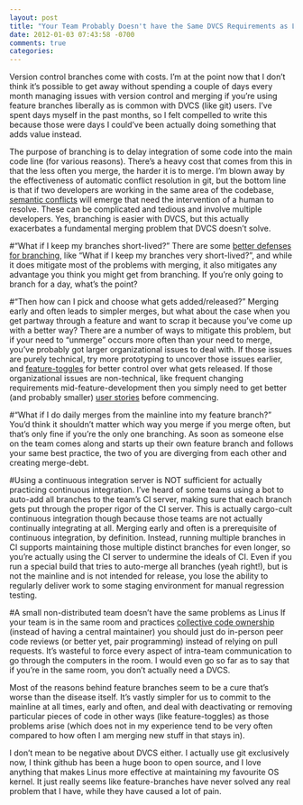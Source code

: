 ```yaml
---
layout: post
title: "Your Team Probably Doesn't have the Same DVCS Requirements as Linus"
date: 2012-01-03 07:43:58 -0700
comments: true
categories: 
---
```


Version control branches come with costs. I’m at the point now that I don’t think it’s possible to get away without spending a couple of days every month managing issues with version control and merging if you’re using feature branches liberally as is common with DVCS (like git) users. I’ve spent days myself in the past months, so I felt compelled to write this because those were days I could’ve been actually doing something that adds value instead.

The purpose of branching is to delay integration of some code into the main code line (for various reasons). There’s a heavy cost that comes from this in that the less often you merge, the harder it is to merge. I’m blown away by the effectiveness of automatic conflict resolution in git, but the bottom line is that if two developers are working in the same area of the codebase, [semantic conflicts](http://martinfowler.com/bliki/SemanticConflict.html) will emerge that need the intervention of a human to resolve. These can be complicated and tedious and involve multiple developers. Yes, branching is easier with DVCS, but this actually exacerbates a fundamental merging problem that DVCS doesn’t solve.

#“What if I keep my branches short-lived?”
There are some [better defenses for branching](http://dev-spout.blogspot.com/2011/07/feature-branches-are-not-evil-in-fact.html), like “What if I keep my branches very short-lived?”, and while it does mitigate most of the problems with merging, it also mitigates any advantage you think you might get from branching. If you’re only going to branch for a day, what’s the point?

#“Then how can I pick and choose what gets added/released?”
Merging early and often leads to simpler merges, but what about the case when you get partway through a feature and want to scrap it because you’ve come up with a better way? There are a number of ways to mitigate this problem, but if your need to “unmerge” occurs more often than your need to merge, you’ve probably got larger organizational issues to deal with. If those issues are purely technical, try more prototyping to uncover those issues earlier, and [feature-toggles](http://www.rallydev.com/engblog/2011/12/20/feature-toggles-branching-in-code/) for better control over what gets released. If those organizational issues are non-technical, like frequent changing requirements mid-feature-development then you simply need to get better (and probably smaller) [user stories](http://www.agilemodeling.com/artifacts/userStory.htm#Introduction) before commencing.

#“What if I do daily merges from the mainline into my feature branch?”
You’d think it shouldn’t matter which way you merge if you merge often, but that’s only fine if you’re the only one branching. As soon as someone else on the team comes along and starts up their own feature branch and follows your same best practice, the two of you are diverging from each other and creating merge-debt.

#Using a continuous integration server is NOT sufficient for actually practicing continuous integration.
I’ve heard of some teams using a bot to auto-add all branches to the team’s CI server, making sure that each branch gets put through the proper rigor of the CI server. This is actually cargo-cult continuous integration though because those teams are not actually continually integrating at all. Merging early and often is a prerequisite of continuous integration, by definition. Instead, running multiple branches in CI supports maintaining those multiple distinct branches for even longer, so you’re actually using the CI server to undermine the ideals of CI.  Even if you run a special build that tries to auto-merge all branches (yeah right!), but is not the mainline and is not intended for release, you lose the ability to regularly deliver work to some staging environment for manual regression testing.

#A small non-distributed team doesn’t have the same problems as Linus
If your team is in the same room and practices [collective code ownership](http://c2.com/cgi/wiki?CollectiveCodeOwnership) (instead of having a central maintainer) you should just do in-person peer code reviews (or better yet, pair programming) instead of relying on pull requests. It’s wasteful to force every aspect of intra-team communication to go through the computers in the room. I would even go so far as to say that if you’re in the same room, you don’t actually need a DVCS.

Most of the reasons behind feature branches seem to be a cure that’s worse than the disease itself. It’s vastly simpler for us to commit to the mainline at all times, early and often, and deal with deactivating or removing particular pieces of code in other ways (like feature-toggles) as those problems arise (which does not in my experience tend to be very often compared to how often I am merging new stuff in that stays in).

I don’t mean to be negative about DVCS either. I actually use git exclusively now, I think github has been a huge boon to open source, and I love anything that makes Linus more effective at maintaining my favourite OS kernel. It just really seems like feature-branches have never solved any real problem that I have, while they have caused a lot of pain.
